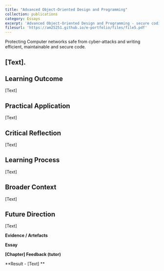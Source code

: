 ```yaml
---
title: "Advanced Object-Oriented Design and Programming"
collection: publications
category: Essays
excerpt: 'Advanced Object-Oriented Design and Programming - secure coding practices within computer science, AI, cyber security and data science.'
filesurl: 'https://am25251.github.io/e-portfolio/files/file5.pdf'
---
```


Protecting Computer networks safe from cyber-attacks and writing efficient, maintainable and secure code.


**[Text].**
---


## Learning Outcome

[Text]

## Practical Application

[Text]

## Critical Reflection

[Text]

## Learning Process

[Text]

## Broader Context

[Text]

## Future Direction

[Text]

**Evidence / Artefacts**

**Essay**

**[Chapter] Feedback (tutor)**

**Result - [Text] **
